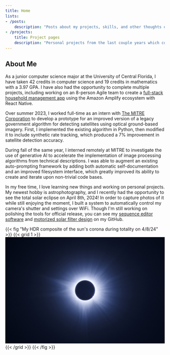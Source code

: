 ```yaml
---
title: Home
lists:
- /posts:
    description: "Posts about my projects, skills, and other thoughts on technology"
- /projects:
    title: Project pages
    description: "Personal projects from the last couple years which cover a variety of technologies"
---
```


## About Me

As a junior computer science major at the University of Central Florida, I have taken 42 credits in computer science and 19 credits in mathematics with a 3.97 GPA. I have also had the opportunity to complete multiple projects, including working on an 8-person Agile team to create a [full-stack household management app](https://github.com/carlos-jmh/large-project/tree/mobile-main) using the Amazon Amplify ecosystem with React Native.

Over summer 2023, I worked full-time as an intern with [The MITRE Corporation](https://www.mitre.org/) to develop a prototype for an improved version of a legacy government algorithm for detecting satellites using optical ground-based imagery. First, I implemented the existing algorithm in Python, then modified it to include synthetic rate tracking, which produced a 7% improvement in satellite detection accuracy.

During fall of the same year, I interned remotely at MITRE to investigate the use of generative AI to accelerate the implementation of image processing algorithms from technical descriptions. I was able to augment an existing auto-prompting framework by adding both automatic self-documentation and an improved filesystem interface, which greatly improved its ability to create and iterate upon non-trivial code bases.

In my free time, I love learning new things and working on personal projects. My newest hobby is astrophotography, and I recently had the opportunity to see the total solar eclipse on April 8th, 2024! In order to capture photos of it while still enjoying the moment, I built a system to automatically control my camera's shutter and settings over WiFi. Though I'm still working on polishing the tools for official release, you can see my [sequence editor software](https://github.com/evoth/sequent) and [motorized solar filter design](https://github.com/evoth/motorized-solar-filter) on my GitHub.

{{< fig "My HDR composite of the sun's corona during totality on 4/8/24" >}}
  {{< grid 1 >}}
  [![Brilliant bluish-white corona streamers emanating from blue-black disk of the moon.](Totality-HDR.jpg)](Totality-HDR-full.jpg)
  {{< /grid >}}
{{< /fig >}}